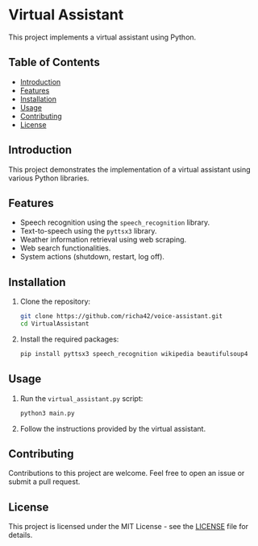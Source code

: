 # Virtual Assistant

This project implements a virtual assistant using Python.

## Table of Contents

- [Introduction](#introduction)
- [Features](#features)
- [Installation](#installation)
- [Usage](#usage)
- [Contributing](#contributing)
- [License](#license)

## Introduction

This project demonstrates the implementation of a virtual assistant using various Python libraries.

## Features

- Speech recognition using the `speech_recognition` library.
- Text-to-speech using the `pyttsx3` library.
- Weather information retrieval using web scraping.
- Web search functionalities.
- System actions (shutdown, restart, log off).

## Installation

1. Clone the repository:
   ```bash
   git clone https://github.com/richa42/voice-assistant.git
   cd VirtualAssistant
   ```

2. Install the required packages:
   ```bash
   pip install pyttsx3 speech_recognition wikipedia beautifulsoup4
   ```

## Usage

1. Run the `virtual_assistant.py` script:
   ```bash
   python3 main.py
   ```

2. Follow the instructions provided by the virtual assistant.

## Contributing

Contributions to this project are welcome. Feel free to open an issue or submit a pull request.

## License

This project is licensed under the MIT License - see the [LICENSE](LICENSE) file for details.
